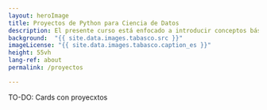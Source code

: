 ```yaml
---
layout: heroImage
title: Proyectos de Python para Ciencia de Datos 
description: El presente curso está enfocado a introducir conceptos básicos de Ciencia de Datos a través del lenguaje de programación Python. A lo largo del curso, las personas estudiantes aprenderán la sintaxis y semántica necesaria del lenguaje para lograr un fundamento sólido de conocimientos que les ayudarán a realizar futuros proyectos en el área de aplicación.
background:  "{{ site.data.images.tabasco.src }}"
imageLicense: "{{ site.data.images.tabasco.caption_es }}"
height: 55vh
lang-ref: about
permalink: /proyectos

---
```


TO-DO: Cards con proyecxtos
